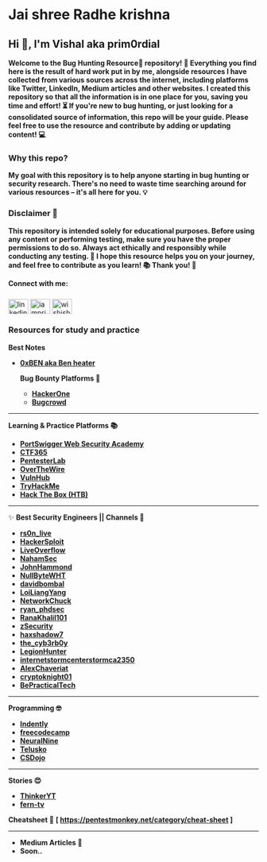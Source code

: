    # Jai shree Radhe krishna 
## Hi 👋, I'm Vishal aka prim0rdial

**Welcome to the Bug Hunting Resource🐞 repository! 🎯 Everything you find here is the result of hard work put in by me, alongside resources I have collected from various sources across the internet, including platforms like Twitter, LinkedIn, Medium articles and other websites. I created this repository so that all the information is in one place for you, saving you time and effort! ⏳ If you're new to bug hunting, or just looking for a consolidated source of information, this repo will be your guide. Please feel free to use the resource and **contribute** by adding or updating content! 💻**

### Why this repo?
**My goal with this repository is to help anyone starting in bug hunting or security research. There's no need to waste time searching around for various resources – it's all here for you. 💡**

### Disclaimer 🚨
**This repository is intended **solely for educational purposes**. Before using any content or performing testing, make sure you have the proper permissions to do so. Always act ethically and responsibly while conducting any testing. 🔐 I hope this resource helps you on your journey, and feel free to contribute as you learn! 📚 Thank you! 🙏**

**Connect with me:**
<h3 align="left"></h3>
<p align="left">
  <a href="https://www.linkedin.com/in/vishal-r-2701b2181" target="blank"><img align="center" src="https://raw.githubusercontent.com/rahuldkjain/github-profile-readme-generator/master/src/images/icons/Social/linked-in-alt.svg" alt="linkedin.com/in/vishal-r-2701b2181" height="30" width="40" /></a>
<a href="https://x.com/iamprim0rdial" target="blank"><img align="center" src="https://raw.githubusercontent.com/rahuldkjain/github-profile-readme-generator/master/src/images/icons/Social/twitter.svg" alt="iamprim0rdial" height="30" width="40" /></a>
<a href="https://www.instagram.com/wishishere_/" target="blank"><img align="center" src="https://raw.githubusercontent.com/rahuldkjain/github-profile-readme-generator/master/src/images/icons/Social/instagram.svg" alt="wishishere_" height="30" width="40" /></a>


### Resources for study and practice

**Best Notes**  
- **[0xBEN aka Ben heater](https://notes.benheater.com/)**

  **Bug Bounty Platforms 💸**<br>
  - **[HackerOne](https://www.hackerone.com)**  
  - **[Bugcrowd](https://www.bugcrowd.com)** 

---

  **Learning & Practice Platforms 📚**<br>
  - **[PortSwigger Web Security Academy](https://portswigger.net/web-security)**  
  - **[CTF365](https://www.ctf365.com)**  
  - **[PentesterLab](https://www.pentesterlab.com)**  
  - **[OverTheWire](https://overthewire.org/wargames/)** 
  - **[VulnHub](https://www.vulnhub.com)**
  - **[TryHackMe](https://tryhackme.com)**
  - **[Hack The Box (HTB)](https://www.hackthebox.eu)**   

---
✨ 
  **Best Security Engineers || Channels 🎥**<br>  
  - **[rs0n_live](https://www.youtube.com/@rs0n_live)**  
  - **[HackerSploit](https://www.youtube.com/@HackerSploit)**  
  - **[LiveOverflow](https://www.youtube.com/@LiveOverflow)**  
  - **[NahamSec](https://www.youtube.com/@NahamSec)**
  - **[JohnHammond](https://www.youtube.com/@_JohnHammond)**   
  - **[NullByteWHT](https://www.youtube.com/@NullByteWHT)**  
  - **[davidbombal](https://www.youtube.com/@davidbombal)**  
  - **[LoiLiangYang](https://www.youtube.com/@LoiLiangYang)**  
  - **[NetworkChuck](https://www.youtube.com/@NetworkChuck)**  
  - **[ryan_phdsec](https://www.youtube.com/@ryan_phdsec)**  
  - **[RanaKhalil101](https://www.youtube.com/@RanaKhalil101)**  
  - **[zSecurity](https://www.youtube.com/@zSecurity)**  
  - **[haxshadow7](https://youtube.com/@haxshadow7)**  
  - **[the_cyb3rb0y](https://www.youtube.com/@the_cyb3rb0y)**  
  - **[LegionHunter](https://www.youtube.com/@LegionHunter)**  
  - **[internetstormcenterstormca2350](https://www.youtube.com/@internetstormcenterstormca2350)**  
  - **[AlexChaveriat](https://www.youtube.com/@AlexChaveriat)**  
  - **[cryptoknight01](https://www.youtube.com/@cryptoknight01)**
  - **[BePracticalTech](https://www.youtube.com/@BePracticalTech)**
    

---

  **Programming 🤓**<br>  
  - **[Indently](https://www.youtube.com/@Indently)**  
  - **[freecodecamp](https://www.youtube.com/@freecodecamp)**  
  - **[NeuralNine](https://www.youtube.com/@NeuralNine)**  
  - **[Telusko](https://www.youtube.com/@Telusko)**  
  - **[CSDojo](https://www.youtube.com/@CSDojo)**  

---

**Stories 😍**  
- **[ThinkerYT](https://www.youtube.com/@ThinkerYT)**  
- **[fern-tv](https://www.youtube.com/@fern-tv)**  

**Cheatsheet 📝**
**[ https://pentestmonkey.net/category/cheat-sheet ]** 

---

- **Medium Articles 📝**
- **Soon..**
